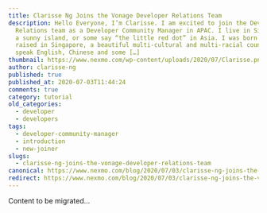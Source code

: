 ```yaml
---
title: Clarisse Ng Joins the Vonage Developer Relations Team
description: Hello Everyone, I’m Clarisse. I am excited to join the Developer
  Relations team as a Developer Community Manager in APAC. I live in Singapore,
  a sunny island, or some say “the little red dot” in Asia. I was born and
  raised in Singapore, a beautiful multi-cultural and multi-racial country. I
  speak English, Chinese and some […]
thumbnail: https://www.nexmo.com/wp-content/uploads/2020/07/Clarisse.png
author: clarisse-ng
published: true
published_at: 2020-07-03T11:44:24
comments: true
category: tutorial
old_categories:
  - developer
  - developers
tags:
  - developer-community-manager
  - introduction
  - new-joiner
slugs:
  - clarisse-ng-joins-the-vonage-developer-relations-team
canonical: https://www.nexmo.com/blog/2020/07/03/clarisse-ng-joins-the-vonage-developer-relations-team
redirect: https://www.nexmo.com/blog/2020/07/03/clarisse-ng-joins-the-vonage-developer-relations-team
---
```

Content to be migrated...